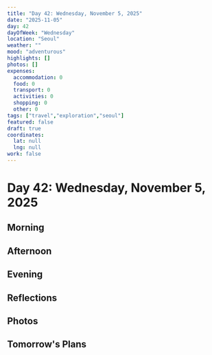 ```yaml
---
title: "Day 42: Wednesday, November 5, 2025"
date: "2025-11-05"
day: 42
dayOfWeek: "Wednesday"
location: "Seoul"
weather: ""
mood: "adventurous"
highlights: []
photos: []
expenses:
  accommodation: 0
  food: 0
  transport: 0
  activities: 0
  shopping: 0
  other: 0
tags: ["travel","exploration","seoul"]
featured: false
draft: true
coordinates:
  lat: null
  lng: null
work: false
---
```

# Day 42: Wednesday, November 5, 2025

## Morning

## Afternoon

## Evening

## Reflections

## Photos

## Tomorrow's Plans
